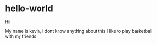 # hello-world

Hii

My name is kevin, i dont know anything about this
I like to play basketball with my friends

